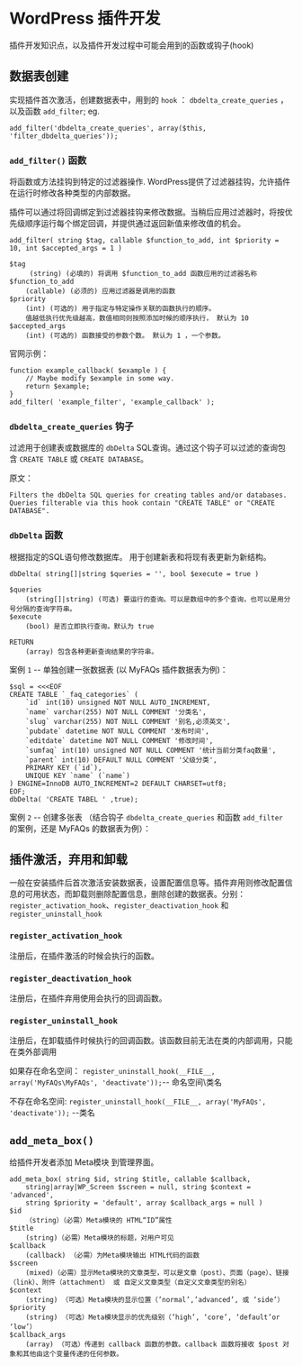 # WordPress 插件开发 #
插件开发知识点，以及插件开发过程中可能会用到的函数或钩子(hook)

## 数据表创建 ##
实现插件首次激活，创建数据表中，用到的 `hook` ： `dbdelta_create_queries` ，以及函数 `add_filter`; eg. 

	add_filter('dbdelta_create_queries', array($this, 'filter_dbdelta_queries'));

### `add_filter()` 函数 ###
将函数或方法挂钩到特定的过滤器操作. WordPress提供了过滤器挂钩，允许插件在运行时修改各种类型的内部数据。

插件可以通过将回调绑定到过滤器挂钩来修改数据。当稍后应用过滤器时，将按优先级顺序运行每个绑定回调，并提供通过返回新值来修改值的机会。

	add_filter( string $tag, callable $function_to_add, int $priority = 10, int $accepted_args = 1 )
	
	$tag
		 (string) (必填的) 将调用 $function_to_add 函数应用的过滤器名称
	$function_to_add
		(callable) (必须的) 应用过滤器是调用的函数
	$priority
		(int) (可选的) 用于指定与特定操作关联的函数执行的顺序。 
		值越低执行优先级越高，数值相同则按照添加时候的顺序执行， 默认为 10
	$accepted_args
		(int) (可选的) 函数接受的参数个数。 默认为 1 ，一个参数。

官网示例：

	function example_callback( $example ) {
	    // Maybe modify $example in some way.
	    return $example;
	}
	add_filter( 'example_filter', 'example_callback' );


### `dbdelta_create_queries` 钩子 ###
过滤用于创建表或数据库的 `dbDelta` SQL查询。通过这个钩子可以过滤的查询包含 `CREATE TABLE` 或 `CREATE DATABASE`。 

原文：

	Filters the dbDelta SQL queries for creating tables and/or databases.
	Queries filterable via this hook contain "CREATE TABLE" or "CREATE DATABASE".

### `dbDelta` 函数 ###
根据指定的SQL语句修改数据库。 用于创建新表和将现有表更新为新结构。

	dbDelta( string[]|string $queries = '', bool $execute = true )
	
	$queries
		(string[]|string) (可选) 要运行的查询。可以是数组中的多个查询，也可以是用分号分隔的查询字符串。
	$execute
		(bool) 是否立即执行查询。默认为 true
	
	RETURN 
		(array) 包含各种更新查询结果的字符串。

案例 `1` -- 单独创建一张数据表 (以 MyFAQs 插件数据表为例)：
	
	$sql = <<<EOF
	CREATE TABLE `_faq_categories` (
		`id` int(10) unsigned NOT NULL AUTO_INCREMENT,
		`name` varchar(255) NOT NULL COMMENT '分类名',
		`slug` varchar(255) NOT NULL COMMENT '别名,必须英文',
		`pubdate` datetime NOT NULL COMMENT '发布时间',
		`editdate` datetime NOT NULL COMMENT '修改时间',
		`sumfaq` int(10) unsigned NOT NULL COMMENT '统计当前分类faq数量',
		`parent` int(10) DEFAULT NULL COMMENT '父级分类',
		PRIMARY KEY (`id`),
		UNIQUE KEY `name` (`name`)
	) ENGINE=InnoDB AUTO_INCREMENT=2 DEFAULT CHARSET=utf8;
	EOF;
	dbDelta( 'CREATE TABEL ' ,true);

案例 `2` -- 创建多张表 （结合钩子 `dbdelta_create_queries` 和函数 `add_filter` 的案例，还是 MyFAQs 的数据表为例）：


## 插件激活，弃用和卸载 ##
一般在安装插件后首次激活安装数据表，设置配置信息等。插件弃用则修改配置信息的可用状态，而卸载则删除配置信息，删除创建的数据表。分别： `register_activation_hook`、`register_deactivation_hook` 和 `register_uninstall_hook`

### `register_activation_hook` ###
注册后，在插件激活的时候会执行的函数。

### `register_deactivation_hook` ###
注册后，在插件弃用使用会执行的回调函数。

### `register_uninstall_hook` ###
注册后，在卸载插件时候执行的回调函数。该函数目前无法在类的内部调用，只能在类外部调用

如果存在命名空间：  `register_uninstall_hook(__FILE__, array('MyFAQs\MyFAQs', 'deactivate'));`-- 命名空间\类名

不存在命名空间: `register_uninstall_hook(__FILE__, array('MyFAQs', 'deactivate'));` --类名

## `add_meta_box()` ##
给插件开发者添加 Meta模块 到管理界面。

	add_meta_box( string $id, string $title, callable $callback, 
		string|array|WP_Screen $screen = null, string $context = 'advanced', 
		string $priority = 'default', array $callback_args = null )
	$id
		（string）（必需）Meta模块的 HTML“ID”属性
	$title
		(string)（必需）Meta模块的标题，对用户可见
	$callback
		(callback) （必需）为Meta模块输出 HTML代码的函数
	$screen
		(mixed)（必需）显示Meta模块的文章类型，可以是文章（post）、页面（page）、链接（link）、附件（attachment） 或 自定义文章类型（自定义文章类型的别名）
	$context 
		(string) （可选）Meta模块的显示位置（’normal’,’advanced’, 或 ‘side’）
	$priority
		(string) （可选）Meta模块显示的优先级别（’high’, ‘core’, ‘default’or ‘low’）
	$callback_args
		(array) （可选）传递到 callback 函数的参数。callback 函数将接收 $post 对象和其他由这个变量传递的任何参数。